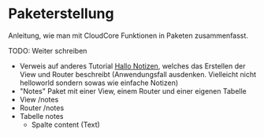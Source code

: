 # Paketerstellung

Anleitung, wie man mit CloudCore Funktionen in Paketen zusammenfasst.

TODO: Weiter schreiben
- Verweis auf anderes Tutorial [Hallo Notizen](howtos/HELLONOTES.md), welches das Erstellen der View und Router beschreibt (Anwendungsfall ausdenken. Vielleicht nicht helloworld sondern sowas wie einfache Notizen)
- "Notes" Paket mit einer View, einem Router und einer eigenen Tabelle 
- View /notes
- Router /notes
- Tabelle notes
    - Spalte content (Text)
